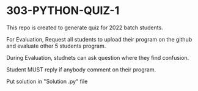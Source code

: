 # 303-PYTHON-QUIZ-1

This repo is created to generate quiz for 2022 batch students.

For Evaluation, Request all students to upload their program on the github and evaluate other 5 students program.

During Evaluation, studnets can ask question where they find confusion.

Student MUST reply if anybody comment on their program.

Put solution in "Solution <ProgramNo> .py" file


